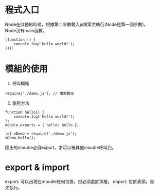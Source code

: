 # 程式入口

Node在啟動的時候，根據第二參數載入js檔案並執行(Node是第一個參數)。
Node沒有main函數。

```
(function () {
    console.log('hello world!');
})()
```

# 模組的使用
1. 呼叫模組
```
require('./demo.js'); // 檔案路徑
```

2. 使用方法
```
function hello() {
    console.log('hello world!');
};
module.exports = { hello: hello };
```
```
let vDemo = require('./demo.js');
vDemo.hello();
```
匯出的moudle必須export，才可以被其他moudle呼叫到。


# export & import
export: 可以出現在moudle任何位置，但必須處於頂層。
import: 位於表頭，首先執行。